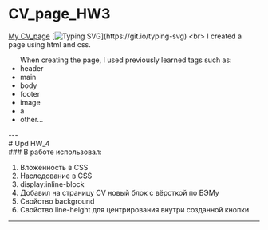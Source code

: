 # CV_page_HW3
[My CV_page](https://leonidzhukovets.github.io/CV_page_HW3_4/)
[![Typing SVG](https://readme-typing-svg.herokuapp.com?color=%2336BCF7&lines=Page+about+me:)](https://git.io/typing-svg)
<br>
I created a page using html and css.
<ul>When creating the page, I used previously learned tags such as:
<li>header
<li>main
<li>body
<li>footer
<li>image
<li>a
<li>other...
  </ul>
  ---
  <br>
  # Upd HW_4
<br>
  ### В работе использовал:

  1. Вложенность в CSS
  2. Наследование в CSS
  3. display:inline-block
  4. Добавил на страницу CV новый блок с вёрсткой по БЭМу
  5. Свойство background
  6. Свойство line-height для центрирования внутри созданной кнопки
---
